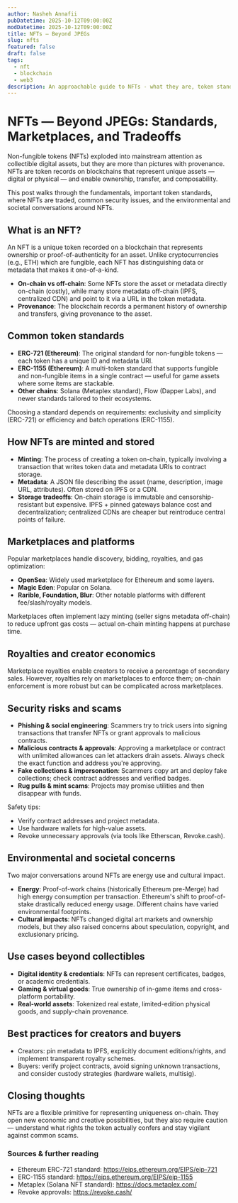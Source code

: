 ```yaml
---
author: Nasheh Annafii
pubDatetime: 2025-10-12T09:00:00Z
modDatetime: 2025-10-12T09:00:00Z
title: NFTs — Beyond JPEGs
slug: nfts
featured: false
draft: false
tags:
  - nft
  - blockchain
  - web3
description: An approachable guide to NFTs - what they are, token standards, marketplaces, security risks, and environmental/societal tradeoffs.
---
```


# NFTs — Beyond JPEGs: Standards, Marketplaces, and Tradeoffs

Non-fungible tokens (NFTs) exploded into mainstream attention as collectible digital assets, but they are more than pictures with provenance. NFTs are token records on blockchains that represent unique assets — digital or physical — and enable ownership, transfer, and composability.

This post walks through the fundamentals, important token standards, where NFTs are traded, common security issues, and the environmental and societal conversations around NFTs.

## What is an NFT?

An NFT is a unique token recorded on a blockchain that represents ownership or proof-of-authenticity for an asset. Unlike cryptocurrencies (e.g., ETH) which are fungible, each NFT has distinguishing data or metadata that makes it one-of-a-kind.

- **On-chain vs off-chain**: Some NFTs store the asset or metadata directly on-chain (costly), while many store metadata off-chain (IPFS, centralized CDN) and point to it via a URL in the token metadata.
- **Provenance**: The blockchain records a permanent history of ownership and transfers, giving provenance to the asset.

## Common token standards

- **ERC-721 (Ethereum)**: The original standard for non-fungible tokens — each token has a unique ID and metadata URI.
- **ERC-1155 (Ethereum)**: A multi-token standard that supports fungible and non-fungible items in a single contract — useful for game assets where some items are stackable.
- **Other chains**: Solana (Metaplex standard), Flow (Dapper Labs), and newer standards tailored to their ecosystems.

Choosing a standard depends on requirements: exclusivity and simplicity (ERC-721) or efficiency and batch operations (ERC-1155).

## How NFTs are minted and stored

- **Minting**: The process of creating a token on-chain, typically involving a transaction that writes token data and metadata URIs to contract storage.
- **Metadata**: A JSON file describing the asset (name, description, image URL, attributes). Often stored on IPFS or a CDN.
- **Storage tradeoffs**: On-chain storage is immutable and censorship-resistant but expensive. IPFS + pinned gateways balance cost and decentralization; centralized CDNs are cheaper but reintroduce central points of failure.

## Marketplaces and platforms

Popular marketplaces handle discovery, bidding, royalties, and gas optimization:

- **OpenSea**: Widely used marketplace for Ethereum and some layers.
- **Magic Eden**: Popular on Solana.
- **Rarible, Foundation, Blur**: Other notable platforms with different fee/slash/royalty models.

Marketplaces often implement lazy minting (seller signs metadata off-chain) to reduce upfront gas costs — actual on-chain minting happens at purchase time.

## Royalties and creator economics

Marketplace royalties enable creators to receive a percentage of secondary sales. However, royalties rely on marketplaces to enforce them; on-chain enforcement is more robust but can be complicated across marketplaces.

## Security risks and scams

- **Phishing & social engineering**: Scammers try to trick users into signing transactions that transfer NFTs or grant approvals to malicious contracts.
- **Malicious contracts & approvals**: Approving a marketplace or contract with unlimited allowances can let attackers drain assets. Always check the exact function and address you're approving.
- **Fake collections & impersonation**: Scammers copy art and deploy fake collections; check contract addresses and verified badges.
- **Rug pulls & mint scams**: Projects may promise utilities and then disappear with funds.

Safety tips:

- Verify contract addresses and project metadata.
- Use hardware wallets for high-value assets.
- Revoke unnecessary approvals (via tools like Etherscan, Revoke.cash).

## Environmental and societal concerns

Two major conversations around NFTs are energy use and cultural impact.

- **Energy**: Proof-of-work chains (historically Ethereum pre-Merge) had high energy consumption per transaction. Ethereum's shift to proof-of-stake drastically reduced energy usage. Different chains have varied environmental footprints.
- **Cultural impacts**: NFTs changed digital art markets and ownership models, but they also raised concerns about speculation, copyright, and exclusionary pricing.

## Use cases beyond collectibles

- **Digital identity & credentials**: NFTs can represent certificates, badges, or academic credentials.
- **Gaming & virtual goods**: True ownership of in-game items and cross-platform portability.
- **Real-world assets**: Tokenized real estate, limited-edition physical goods, and supply-chain provenance.

## Best practices for creators and buyers

- Creators: pin metadata to IPFS, explicitly document editions/rights, and implement transparent royalty schemes.
- Buyers: verify project contracts, avoid signing unknown transactions, and consider custody strategies (hardware wallets, multisig).

## Closing thoughts

NFTs are a flexible primitive for representing uniqueness on-chain. They open new economic and creative possibilities, but they also require caution — understand what rights the token actually confers and stay vigilant against common scams.

### Sources & further reading

- Ethereum ERC-721 standard: https://eips.ethereum.org/EIPS/eip-721
- ERC-1155 standard: https://eips.ethereum.org/EIPS/eip-1155
- Metaplex (Solana NFT standard): https://docs.metaplex.com/
- Revoke approvals: https://revoke.cash/
